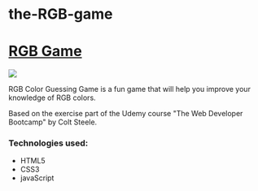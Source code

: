 # the-RGB-game

<h1><a href="https://marius-adam.github.io/the-RGB-guessing-game/"><strong>RGB Game</strong></a></h1>
<img src="https://user-images.githubusercontent.com/30567608/29748079-0f075ad0-8b0e-11e7-9f39-96324ebe9136.gif">
<p>RGB Color Guessing Game is a fun game that will help you improve your knowledge of RGB colors.</p>
<p>Based on the exercise part of the Udemy course "The Web Developer Bootcamp" by Colt Steele.</p>
<h3>Technologies used: </h3>
<ul>
	<li>HTML5</li>
	<li>CSS3</li>
	<li>javaScript</li>
</ul>


